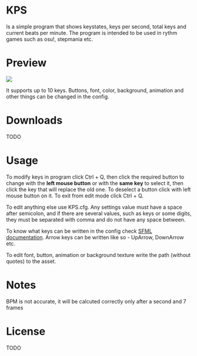 # KPS
Is a simple program that shows keystates, keys per second, total keys and current beats per minute. The program is intended to be used in rythm games such as osu!, stepmania etc.

# Preview
![](https://i.imgur.com/aAtnBRt.gif)

It supports up to 10 keys. Buttons, font, color, background, animation and other things can be changed in the config.

# Downloads
TODO

# Usage
To modify keys in program click Ctrl + Q, then click the required button to change with the **left mouse button** or with the **same key** to select it, then click the key that will replace the old one. To deselect a button click with left mouse button on it. To exit from edit mode click Ctrl + Q.

To edit anything else use KPS.cfg. Any settings value must have a space after semicolon, and if there are several values, such as keys or some digits, they must be separated with comma and do not have any space between.

To know what keys can be written in the config check [SFML documentation](https://www.sfml-dev.org/documentation/2.5.1/classsf_1_1Keyboard.php). Arrow keys can be written like so - UpArrow, DownArrow etc.

To edit font, button, animation or background texture write the path (without quotes) to the asset. 

# Notes
BPM is not accurate, it will be calcuted correctly only after a second and 7 frames

# License
TODO
